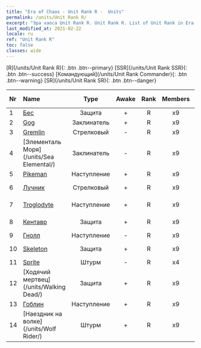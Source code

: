 ```yaml
---
title: "Era of Chaos - Unit Rank R -  Units"
permalink: /units/Unit Rank R/
excerpt: "Эра хаоса Unit Rank R. Unit Rank R. List of Unit Rank in Era of Chaos"
last_modified_at: 2021-02-22
locale: ru
ref: "Unit Rank R"
toc: false
classes: wide
---
```

 [R](/units/Unit Rank R){: .btn .btn--primary} [SSR](/units/Unit Rank SSR){: .btn .btn--success} [Командующий](/units/Unit Rank Commander){: .btn .btn--warning} [SR](/units/Unit Rank SR){: .btn .btn--danger} 

  | Nr |         Name        |   Type   | Awake |    Rank   |   Members     |  Stars  |  Attack  |     HP    | Awaken Name  |
  |:---|:--------------------|:--------:|:-----:|:---------:|:-------------:|:-------:|:--------:|:---------:|:-------------|
  | 1 | [Бес](/units/Imp/) | Защита | + | R | x9 | <i class="fas fa-star"/> | 51.3 | 1224 |  Familiar  |
  | 2 | [Gog](/units/Gog/) | Заклинатель | + | R | x9 | <i class="fas fa-star"/> | 102.6 | 629 |  Magog  |
  | 3 | [Gremlin](/units/Gremlin/) | Стрелковый | - | R | x9 | <i class="fas fa-star"/> | 84.4 | 645 |   -   |
  | 4 | [Элементаль Моря](/units/Sea Elemental/) | Заклинатель | - | R | x9 | <i class="fas fa-star"/> | 201.8 | 1446 |  Элементаль Приливов  |
  | 5 | [Pikeman](/units/Pikeman/) | Наступление | + | R | x9 | <i class="fas fa-star"/> | 84.4 | 645 |  Алебардщик  |
  | 6 | [Лучник](/units/Marksman/) | Стрелковый | + | R | x9 | <i class="fas fa-star"/> | 85.3 | 438 |  Опытный лучник  |
  | 7 | [Troglodyte](/units/Troglodyte/) | Наступление | + | R | x9 | <i class="fas fa-star"/> | 86.0 | 744 |  Темный троглодит  |
  | 8 | [Кентавр](/units/Centaur/) | Защита | + | R | x9 | <i class="fas fa-star"/> | 111.0 | 2691 |  Centaur Captain  |
  | 9 | [Гнолл](/units/Gnoll/) | Наступление | - | R | x9 | <i class="fas fa-star"/> | 84.4 | 761 |   -   |
  | 10 | [Skeleton](/units/Skeleton/) | Защита | + | R | x9 | <i class="fas fa-star"/> | 57.9 | 1158 |  Skeleton Warrior  |
  | 11 | [Sprite](/units/Sprite/) | Штурм | - | R | x4 | <i class="fas fa-star"/> | 69.5 | 993 |    |
  | 12 | [Ходячий мертвец](/units/Walking Dead/) | Защита | + | R | x9 | <i class="fas fa-star"/> | 117.7 | 2758 |  Зомби  |
  | 13 | [Гоблин](/units/Goblin/) | Наступление | + | R | x9 | <i class="fas fa-star"/> | 82.7 | 761 |  Hobgoblin  |
  | 14 | [Наездник на волке](/units/Wolf Rider/) | Штурм | + | R | x9 | <i class="fas fa-star"/> | 72.8 | 860 |  Разбойник на волке  |
